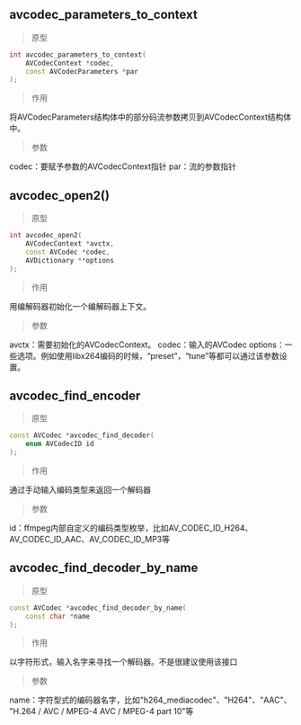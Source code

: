 ## avcodec_parameters_to_context

> 原型

```C++
int avcodec_parameters_to_context(
    AVCodecContext *codec,
    const AVCodecParameters *par
);
```

> 作用

将AVCodecParameters结构体中的部分码流参数拷贝到AVCodecContext结构体中。

> 参数

codec：要赋予参数的AVCodecContext指针
par：流的参数指针

## avcodec_open2()

> 原型

```C++
int avcodec_open2(
    AVCodecContext *avctx, 
    const AVCodec *codec, 
    AVDictionary **options
);
```

> 作用

用编解码器初始化一个编解码器上下文。

> 参数

avctx：需要初始化的AVCodecContext。
codec：输入的AVCodec
options：一些选项。例如使用libx264编码的时候，“preset”，“tune”等都可以通过该参数设置。


## avcodec_find_encoder

> 原型

```c++
const AVCodec *avcodec_find_decoder(
    enum AVCodecID id
);
```

> 作用

通过手动输入编码类型来返回一个解码器

> 参数

id：ffmpeg内部自定义的编码类型枚举，比如AV_CODEC_ID_H264、AV_CODEC_ID_AAC、AV_CODEC_ID_MP3等

## avcodec_find_decoder_by_name

> 原型

```c++
const AVCodec *avcodec_find_decoder_by_name(
    const char *name
);
```

> 作用

以字符形式，输入名字来寻找一个解码器。不是很建议使用该接口

> 参数

name：字符型式的编码器名字，比如"h264_mediacodec"、"H264"、"AAC"、
"H.264 / AVC / MPEG-4 AVC / MPEG-4 part 10"等
